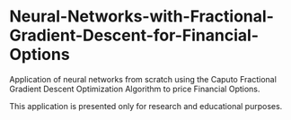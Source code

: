 # Neural-Networks-with-Fractional-Gradient-Descent-for-Financial-Options
Application of neural networks from scratch using the Caputo Fractional Gradient Descent Optimization Algorithm to price Financial Options.

This application is presented only for research and educational purposes. 
